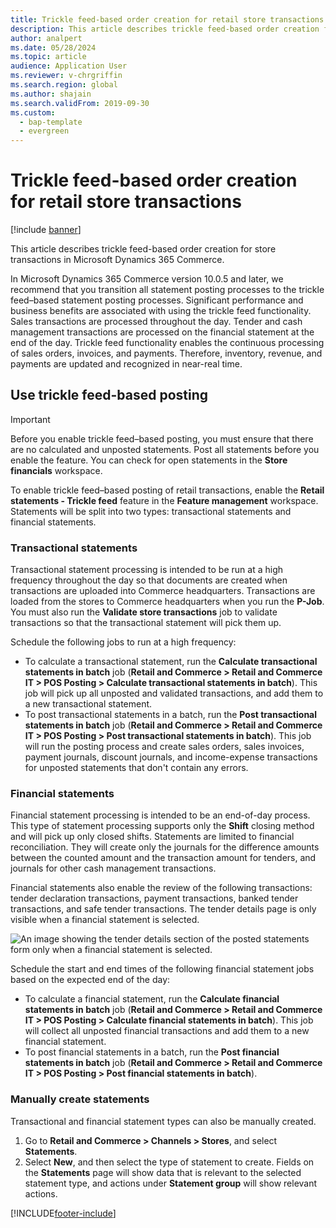 ```yaml
---
title: Trickle feed-based order creation for retail store transactions
description: This article describes trickle feed-based order creation for store transactions in Microsoft Dynamics 365 Commerce.
author: analpert
ms.date: 05/28/2024
ms.topic: article
audience: Application User
ms.reviewer: v-chrgriffin 
ms.search.region: global
ms.author: shajain
ms.search.validFrom: 2019-09-30
ms.custom: 
  - bap-template
  - evergreen
---
```


# Trickle feed-based order creation for retail store transactions

[!include [banner](includes/banner.md)]

This article describes trickle feed-based order creation for store transactions in Microsoft Dynamics 365 Commerce.

In Microsoft Dynamics 365 Commerce version 10.0.5 and later, we recommend that you transition all statement posting processes to the trickle feed–based statement posting processes. Significant performance and business benefits are associated with using the trickle feed functionality. Sales transactions are processed throughout the day. Tender and cash management transactions are processed on the financial statement at the end of the day. Trickle feed functionality enables the continuous processing of sales orders, invoices, and payments. Therefore, inventory, revenue, and payments are updated and recognized in near-real time.

## Use trickle feed-based posting

> [!IMPORTANT]
> Before you enable trickle feed–based posting, you must ensure that there are no calculated and unposted statements. Post all statements before you enable the feature. You can check for open statements in the **Store financials** workspace.

To enable trickle feed–based posting of retail transactions, enable the **Retail statements - Trickle feed** feature in the **Feature management** workspace. Statements will be split into two types: transactional statements and financial statements.

### Transactional statements

Transactional statement processing is intended to be run at a high frequency throughout the day so that documents are created when transactions are uploaded into Commerce headquarters. Transactions are loaded from the stores to Commerce headquarters when you run the **P-Job**. You must also run the **Validate store transactions** job to validate transactions so that the transactional statement will pick them up.

Schedule the following jobs to run at a high frequency:

- To calculate a transactional statement, run the **Calculate transactional statements in batch** job (**Retail and Commerce \> Retail and Commerce IT \> POS Posting \> Calculate transactional statements in batch**). This job will pick up all unposted and validated transactions, and add them to a new transactional statement.
- To post transactional statements in a batch, run the **Post transactional statements in batch** job (**Retail and Commerce \> Retail and Commerce IT \> POS Posting \> Post transactional statements in batch**). This job will run the posting process and create sales orders, sales invoices, payment journals, discount journals, and income-expense transactions for unposted statements that don't contain any errors. 

### Financial statements

Financial statement processing is intended to be an end-of-day process. This type of statement processing supports only the **Shift** closing method and will pick up only closed shifts. Statements are limited to financial reconciliation. They will create only the journals for the difference amounts between the counted amount and the transaction amount for tenders, and journals for other cash management transactions.

Financial statements also enable the review of the following transactions: tender declaration transactions, payment transactions, banked tender transactions, and safe tender transactions. The tender details page is only visible when a financial statement is selected.

![An image showing the tender details section of the posted statements form only when a financial statement is selected.](./media/Trickle-feed-posted-statements-transaction-view.png)

Schedule the start and end times of the following financial statement jobs based on the expected end of the day:

- To calculate a financial statement, run the **Calculate financial statements in batch** job (**Retail and Commerce \> Retail and Commerce IT \> POS Posting \> Calculate financial statements in batch**). This job will collect all unposted financial transactions and add them to a new financial statement.
- To post financial statements in a batch, run the **Post financial statements in batch** job (**Retail and Commerce \> Retail and Commerce IT \> POS Posting \> Post financial statements in batch**).

### Manually create statements

Transactional and financial statement types can also be manually created. 

1. Go to **Retail and Commerce \> Channels \> Stores**, and select **Statements**. 
2. Select **New**, and then select the type of statement to create. Fields on the **Statements** page will show data that is relevant to the selected statement type, and actions under **Statement group** will show relevant actions.

[!INCLUDE[footer-include](../includes/footer-banner.md)]
